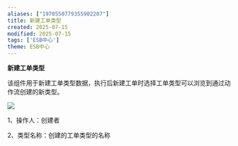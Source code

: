 ```yaml
---
aliases: ["1970550779355902207"]
title: 新建工单类型
created: 2025-07-15
modified: 2025-07-15
tags: ['ESB中心']
theme: ESB中心
---
```


**新建工单类型**

该组件用于新建工单类型数据，执行后新建工单时选择工单类型可以浏览到通过动作流创建的新类型。

![](ba9ec8519d217c8c03a6310ad8ee45a6.jpg)

1、操作人：创建者

2、类型名称：创建的工单类型的名称